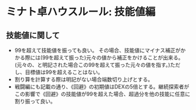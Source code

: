 # ミナト卓ハウスルール: 技能値編

## 技能値に関して

- 99を超えて技能値を振っても良い。
  その場合、技能値にマイナス補正がかかる際には(99を超えて振った)元々の値から補正をかけることが出来る。(元々の、と明記された場合この99を超えて振った元々の値を指す。)ただし、目標値は99を超えることはない。
- 割り算を計算する際は明記がない場合端数切り上げとする。
- 戦闘編にも記載の通り、《回避》の初期値はDEXの5倍とする。継続探索者がこの影響で《回避》の技能値が99を超えた場合、超過分を他の技能に任意に割り振って良い。
